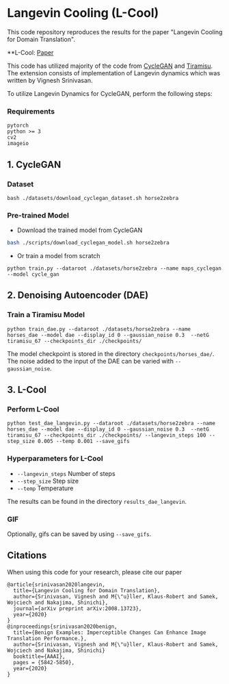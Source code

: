 
<br><br><br>

# Langevin Cooling (L-Cool)

This code repository reproduces the results for the paper "Langevin Cooling for Domain Translation".

**L-Cool: [Paper](https://arxiv.org/abs/2008.13723)

This code has utilized majority of the code from [CycleGAN](https://github.com/junyanz/pytorch-CycleGAN-and-pix2pix/) and [Tiramisu](https://github.com/bfortuner/pytorch_tiramisu). The extension consists of implementation of Langevin dynamics which was written by Vignesh Srinivasan.


To utilize Langevin Dynamics for CycleGAN, perform the following steps:


### Requirements
    pytorch 
    python >= 3
    cv2
    imageio

## 1. CycleGAN

### Dataset

```
bash ./datasets/download_cyclegan_dataset.sh horse2zebra
```

### Pre-trained Model

-  Download the trained model from CycleGAN
```bash
bash ./scripts/download_cyclegan_model.sh horse2zebra
```

- Or train a model from scratch
```
python train.py --dataroot ./datasets/horse2zebra --name maps_cyclegan --model cycle_gan
```

## 2. Denoising Autoencoder (DAE)
### Train a Tiramisu Model 

```
python train_dae.py --dataroot ./datasets/horse2zebra --name horses_dae --model dae --display_id 0 --gaussian_noise 0.3  --netG tiramisu_67 --checkpoints_dir ./checkpoints/
```
The model checkpoint is stored in the directory `checkpoints/horses_dae/`. The noise added to the input of the DAE can be varied with `--gaussian_noise`.

## 3. L-Cool
### Perform L-Cool
```
python test_dae_langevin.py --dataroot ./datasets/horse2zebra --name horses_dae --model dae --display_id 0 --gaussian_noise 0.3  --netG tiramisu_67 --checkpoints_dir ./checkpoints/ --langevin_steps 100 --step_size 0.005 --temp 0.001 --save_gifs
```

### Hyperparameters for L-Cool
- `--langevin_steps` Number of steps  
- `--step_size` Step size
- `--temp` Temperature

The results can be found in the directory `results_dae_langevin`.

### GIF
Optionally, gifs can be saved by using `--save_gifs`. 



## Citations

When using this code for your research, please cite our paper
```
@article{srinivasan2020langevin,
  title={Langevin Cooling for Domain Translation},
  author={Srinivasan, Vignesh and M{\"u}ller, Klaus-Robert and Samek, Wojciech and Nakajima, Shinichi},
  journal={arXiv preprint arXiv:2008.13723},
  year={2020}
}
@inproceedings{srinivasan2020benign,
  title={Benign Examples: Imperceptible Changes Can Enhance Image Translation Performance.},
  author={Srinivasan, Vignesh and M{\"u}ller, Klaus-Robert and Samek, Wojciech and Nakajima, Shinichi}
  booktitle={AAAI},
  pages = {5842-5850},
  year={2020}     
}
```
